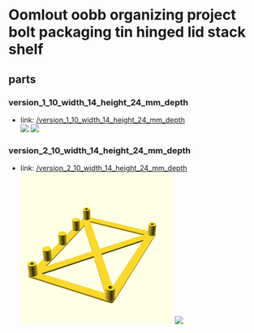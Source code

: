 # Oomlout oobb organizing project bolt packaging tin hinged lid stack shelf


## parts

### version_1_10_width_14_height_24_mm_depth
* link: [/version_1_10_width_14_height_24_mm_depth](version_1_10_width_14_height_24_mm_depth)  
![](version_1_10_width_14_height_24_mm_depth/3dpr_300.png)  ![](version_1_10_width_14_height_24_mm_depth/image_300.jpg)
 

### version_2_10_width_14_height_24_mm_depth
* link: [/version_2_10_width_14_height_24_mm_depth](version_2_10_width_14_height_24_mm_depth)  
![](version_2_10_width_14_height_24_mm_depth/3dpr_300.png)  ![](version_2_10_width_14_height_24_mm_depth/image_300.jpg)
 
